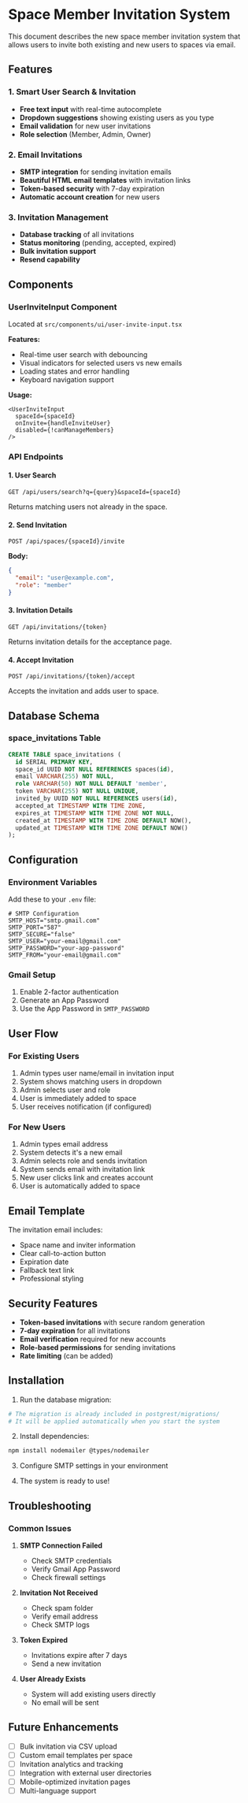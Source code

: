 # Space Member Invitation System

This document describes the new space member invitation system that allows users to invite both existing and new users to spaces via email.

## Features

### 1. Smart User Search & Invitation
- **Free text input** with real-time autocomplete
- **Dropdown suggestions** showing existing users as you type
- **Email validation** for new user invitations
- **Role selection** (Member, Admin, Owner)

### 2. Email Invitations
- **SMTP integration** for sending invitation emails
- **Beautiful HTML email templates** with invitation links
- **Token-based security** with 7-day expiration
- **Automatic account creation** for new users

### 3. Invitation Management
- **Database tracking** of all invitations
- **Status monitoring** (pending, accepted, expired)
- **Bulk invitation support**
- **Resend capability**

## Components

### UserInviteInput Component
Located at `src/components/ui/user-invite-input.tsx`

**Features:**
- Real-time user search with debouncing
- Visual indicators for selected users vs new emails
- Loading states and error handling
- Keyboard navigation support

**Usage:**
```tsx
<UserInviteInput
  spaceId={spaceId}
  onInvite={handleInviteUser}
  disabled={!canManageMembers}
/>
```

### API Endpoints

#### 1. User Search
`GET /api/users/search?q={query}&spaceId={spaceId}`

Returns matching users not already in the space.

#### 2. Send Invitation
`POST /api/spaces/{spaceId}/invite`

**Body:**
```json
{
  "email": "user@example.com",
  "role": "member"
}
```

#### 3. Invitation Details
`GET /api/invitations/{token}`

Returns invitation details for the acceptance page.

#### 4. Accept Invitation
`POST /api/invitations/{token}/accept`

Accepts the invitation and adds user to space.

## Database Schema

### space_invitations Table
```sql
CREATE TABLE space_invitations (
  id SERIAL PRIMARY KEY,
  space_id UUID NOT NULL REFERENCES spaces(id),
  email VARCHAR(255) NOT NULL,
  role VARCHAR(50) NOT NULL DEFAULT 'member',
  token VARCHAR(255) NOT NULL UNIQUE,
  invited_by UUID NOT NULL REFERENCES users(id),
  accepted_at TIMESTAMP WITH TIME ZONE,
  expires_at TIMESTAMP WITH TIME ZONE NOT NULL,
  created_at TIMESTAMP WITH TIME ZONE DEFAULT NOW(),
  updated_at TIMESTAMP WITH TIME ZONE DEFAULT NOW()
);
```

## Configuration

### Environment Variables
Add these to your `.env` file:

```env
# SMTP Configuration
SMTP_HOST="smtp.gmail.com"
SMTP_PORT="587"
SMTP_SECURE="false"
SMTP_USER="your-email@gmail.com"
SMTP_PASSWORD="your-app-password"
SMTP_FROM="your-email@gmail.com"
```

### Gmail Setup
1. Enable 2-factor authentication
2. Generate an App Password
3. Use the App Password in `SMTP_PASSWORD`

## User Flow

### For Existing Users
1. Admin types user name/email in invitation input
2. System shows matching users in dropdown
3. Admin selects user and role
4. User is immediately added to space
5. User receives notification (if configured)

### For New Users
1. Admin types email address
2. System detects it's a new email
3. Admin selects role and sends invitation
4. System sends email with invitation link
5. New user clicks link and creates account
6. User is automatically added to space

## Email Template

The invitation email includes:
- Space name and inviter information
- Clear call-to-action button
- Expiration date
- Fallback text link
- Professional styling

## Security Features

- **Token-based invitations** with secure random generation
- **7-day expiration** for all invitations
- **Email verification** required for new accounts
- **Role-based permissions** for sending invitations
- **Rate limiting** (can be added)

## Installation

1. Run the database migration:
```bash
# The migration is already included in postgrest/migrations/
# It will be applied automatically when you start the system
```

2. Install dependencies:
```bash
npm install nodemailer @types/nodemailer
```

3. Configure SMTP settings in your environment

4. The system is ready to use!

## Troubleshooting

### Common Issues

1. **SMTP Connection Failed**
   - Check SMTP credentials
   - Verify Gmail App Password
   - Check firewall settings

2. **Invitation Not Received**
   - Check spam folder
   - Verify email address
   - Check SMTP logs

3. **Token Expired**
   - Invitations expire after 7 days
   - Send a new invitation

4. **User Already Exists**
   - System will add existing users directly
   - No email will be sent

## Future Enhancements

- [ ] Bulk invitation via CSV upload
- [ ] Custom email templates per space
- [ ] Invitation analytics and tracking
- [ ] Integration with external user directories
- [ ] Mobile-optimized invitation pages
- [ ] Multi-language support
